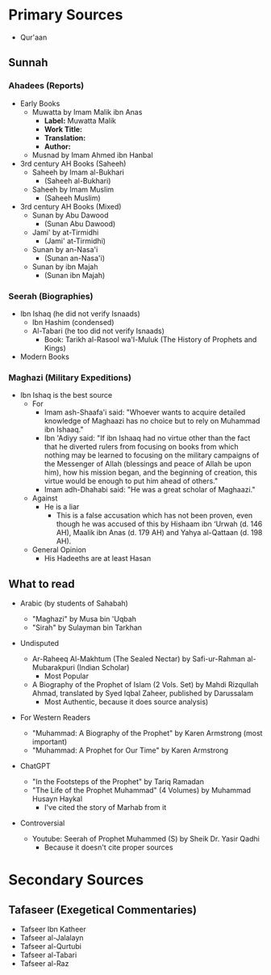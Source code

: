# Primary Sources
- Qur'aan
## Sunnah
### Ahadees (Reports)
- Early Books
	- Muwatta by Imam Malik ibn Anas
		- **Label:** Muwatta Malik
		- **Work Title:**
		- **Translation:** 
		- **Author:** 
	- Musnad by Imam Ahmed ibn Hanbal 
- 3rd century AH Books (Saheeh)
	- Saheeh by Imam al-Bukhari
		- (Saheeh al-Bukhari)
	- Saheeh by Imam Muslim
		- (Saheeh Muslim)
- 3rd century AH Books (Mixed)
	- Sunan by Abu Dawood
		- (Sunan Abu Dawood)
	- Jami' by at-Tirmidhi
		- (Jami' at-Tirmidhi)
	- Sunan by an-Nasa'i
		- (Sunan an-Nasa'i)
	- Sunan by ibn Majah
		- (Sunan ibn Majah)
### Seerah (Biographies)
- Ibn Ishaq (he did not verify Isnaads)
	- Ibn Hashim (condensed)
	- Al-Tabari (he too did not verify Isnaads)
		- Book: Tarikh al-Rasool wa'l-Muluk (The History of Prophets and Kings)
- Modern Books
### Maghazi (Military Expeditions)
- Ibn Ishaq is the best source
	- For
		- Imam ash-Shaafa'i said: "Whoever wants to acquire detailed knowledge of Maghaazi has no choice but to rely on Muhammad ibn Ishaaq."
		- Ibn 'Adiyy said: "If ibn Ishaaq had no virtue other than the fact that he diverted rulers from focusing on books from which nothing may be learned to focusing on the military campaigns of the Messenger of Allah (blessings and peace of Allah be upon him), how his mission began, and the beginning of creation, this virtue would be enough to put him ahead of others."
		- Imam adh-Dhahabi said: "He was a great scholar of Maghaazi."
	- Against
		- He is a liar
			- This is a false accusation which has not been proven, even though he was accused of this by Hishaam ibn ‘Urwah (d. 146 AH), Maalik ibn Anas (d. 179 AH) and Yahya al-Qattaan (d. 198 AH).
	- General Opinion
		- His Hadeeths are at least Hasan
## What to read
- Arabic (by students of Sahabah)
	- "Maghazi" by Musa bin 'Uqbah
	- "Sirah" by Sulayman bin Tarkhan
- Undisputed
	- Ar-Raheeq Al-Makhtum (The Sealed Nectar) by Safi-ur-Rahman al-Mubarakpuri (Indian Scholar)
		- Most Popular
	- A Biography of the Prophet of Islam (2 Vols. Set) by Mahdi Rizqullah Ahmad, translated by Syed Iqbal Zaheer, published by Darussalam
		- Most Authentic, because it does source analysis)
- For Western Readers
	- "Muhammad: A Biography of the Prophet" by Karen Armstrong (most important)
	- "Muhammad: A Prophet for Our Time" by Karen Armstrong

- ChatGPT
	- "In the Footsteps of the Prophet" by Tariq Ramadan
	- "The Life of the Prophet Muhammad" (4 Volumes) by Muhammad Husayn Haykal
		- I've cited the story of Marhab from it

- Controversial
	- Youtube: Seerah of Prophet Muhammed (S) by Sheik Dr. Yasir Qadhi
		- Because it doesn't cite proper sources
# Secondary Sources
## Tafaseer (Exegetical Commentaries)
- Tafseer Ibn Katheer
- Tafseer al-Jalalayn
- Tafseer al-Qurtubi
- Tafseer al-Tabari
- Tafseer al-Raz